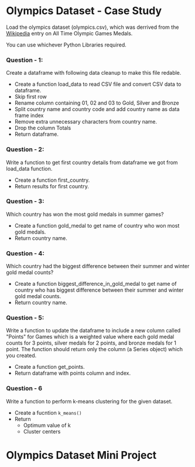 # Olympics Dataset - Case Study

Load the olympics dataset (olympics.csv), which was derrived from the [Wikipedia](https://en.wikipedia.org/wiki/All-time_Olympic_Games_medal_table) entry on All Time Olympic Games Medals.

You can use whichever Python Libraries required.

### Question - 1:
Create a dataframe with following data cleanup to make this file redable.
* Create a function load_data to read CSV file and convert CSV data to dataframe.
* Skip first row
* Rename column containing 01, 02 and 03 to Gold, Silver and Bronze
* Split country name and country code and add country name as data frame index
* Remove extra unnecessary characters from country name.
* Drop the column Totals
* Return dataframe.

### Question - 2:
Write a function to get first country details from dataframe we got from load_data function.
* Create a function first_country.
* Return results for first country.


### Question - 3:
Which country has won the most gold medals in summer games?
* Create a function gold_medal to get name of country who won most gold medals.
* Return country name.

### Question - 4:
Which country had the biggest difference between their summer and winter gold medal counts?
* Create a function biggest_difference_in_gold_medal to get name of country who has biggest difference between their summer and winter gold medal counts.
* Return country name.

### Question - 5:
Write a function to update the dataframe to include a new column called "Points" for Games which is a weighted value where each gold medal counts for 3 points, silver medals for 2 points, and bronze
medals for 1 point. The function should return only the column (a Series object) which you created.
* Create a function get_points.
* Return dataframe with points column and index.

### Question - 6 
Write a function to perform k-means clustering for the given dataset.
* Create a fucntion `k_means()`
* Return 
  * Optimum value of k
  * Cluster centers
# Olympics Dataset Mini Project
